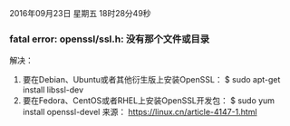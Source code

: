 2016年09月23日 星期五 18时28分49秒
###  fatal error: openssl/ssl.h: 没有那个文件或目录
解决：
1. 要在Debian、Ubuntu或者其他衍生版上安装OpenSSL：
$ sudo apt-get install libssl-dev
2. 要在Fedora、CentOS或者RHEL上安装OpenSSL开发包：
$ sudo yum install openssl-devel
来源： https://linux.cn/article-4147-1.html